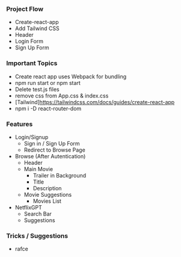 ### Project Flow

- Create-react-app
- Add Tailwind CSS
- Header
- Login Form
- Sign Up Form

### Important Topics

- Create react app uses Webpack for bundling
- npm run start or npm start
- Delete test.js files
- remove css from App.css & index.css
- [Tailwind]https://tailwindcss.com/docs/guides/create-react-app
- npm i -D react-router-dom    

### Features

- Login/Signup
  - Sign in / Sign Up Form
  - Redirect to Browse Page
- Browse (After Autentication)
  - Header
  - Main Movie
    - Trailer in Background
    - Title 
    - Description
  - Movie Suggestions
    - Movies List
- NetflixGPT
  - Search Bar
  - Suggestions

### Tricks / Suggestions
- rafce